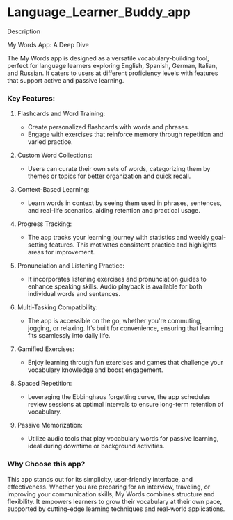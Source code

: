 # Language_Learner_Buddy_app

Description

My Words App: A Deep Dive

The My Words app is designed as a versatile vocabulary-building tool, perfect for language learners exploring English, Spanish, German, Italian, and Russian. It caters to users at different proficiency levels with features that support active and passive learning.

### Key Features:
1. Flashcards and Word Training:
   - Create personalized flashcards with words and phrases.
   - Engage with exercises that reinforce memory through repetition and varied practice.

2. Custom Word Collections:
   - Users can curate their own sets of words, categorizing them by themes or topics for better organization and quick recall.

3. Context-Based Learning:
   - Learn words in context by seeing them used in phrases, sentences, and real-life scenarios, aiding retention and practical usage.

4. Progress Tracking:
   - The app tracks your learning journey with statistics and weekly goal-setting features. This motivates consistent practice and highlights areas for improvement.

5. Pronunciation and Listening Practice:
   - It incorporates listening exercises and pronunciation guides to enhance speaking skills. Audio playback is available for both individual words and sentences.

6. Multi-Tasking Compatibility:
   - The app is accessible on the go, whether you're commuting, jogging, or relaxing. It’s built for convenience, ensuring that learning fits seamlessly into daily life.

7. Gamified Exercises:
   - Enjoy learning through fun exercises and games that challenge your vocabulary knowledge and boost engagement.

8. Spaced Repetition:
   - Leveraging the Ebbinghaus forgetting curve, the app schedules review sessions at optimal intervals to ensure long-term retention of vocabulary.

9. Passive Memorization:
   - Utilize audio tools that play vocabulary words for passive learning, ideal during downtime or background activities.

### Why Choose this app?
This app stands out for its simplicity, user-friendly interface, and effectiveness. Whether you are preparing for an interview, traveling, or improving your communication skills, My Words combines structure and flexibility. It empowers learners to grow their vocabulary at their own pace, supported by cutting-edge learning techniques and real-world applications.

